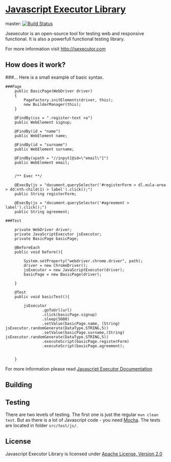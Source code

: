 [Javascript Executor Library](http://jsexecutor.com)
==============
master: [![Build Status](https://travis-ci.com/szcn/jsexecutor.svg?branch=master)](https://travis-ci.com/szcn/jsexecutor)

Jsexecutor is an open-source tool for testing web and responsive functional. It is also a powerfull functional testing library.

For more information visit http://jsexecutor.com



How does it work?
------------
###...
Here is a small example of basic syntax.

```
###Page
    public BasicPage(WebDriver driver)
    {
        PageFactory.initElements(driver, this);
        new BuilderManager(this);
    }

    @FindBy(css = ".register-text >a")
    public WebElement signup;

    @FindBy(id = "name")
    public WebElement name;

    @FindBy(id = "surname")
    public WebElement surname;

    @FindBy(xpath = "//input[@id=\"email\"]")
    public WebElement email;


    /** Exec **/

    @ExecBy(js = "document.querySelector('#registerForm > dl.eula-area > dd:nth-child(1) > label').click();")
    public String registerForm;

    @ExecBy(js = "document.querySelector('#agreement > label').click();")
    public String agreement;

###Test

    private WebDriver driver;
    private JavaScriptExecutor jsExecutor;
    private BasicPage basicPage;

    @BeforeEach
    public void before(){

        System.setProperty("webdriver.chrome.driver", path);
        driver = new ChromeDriver();
        jsExecutor = new JavaScriptExecutor(driver);
        basicPage = new BasicPage(driver);

    }

    @Test
    public void basicTest(){

        jsExecutor
                .goToUrl(url)
                .click(basicPage.signup)
                .sleep(5000)
                .setValue(basicPage.name, (String) jsExecutor.randomGenerate(DataType.STRING,5))
                .setValue(basicPage.surname,(String) jsExecutor.randomGenerate(DataType.STRING,5))
                .executeScript(basicPage.registerForm)
                .executeScript(basicPage.agreement);


    }
```

For more information please read [Javascript Executor Documentation](http://jsexecutor.com)

Building 
-----------


Testing
-----------
There are two levels of testing. The first one is just the regular ```mvn clean test```. But as there is a lot of Javascript code - you need [Mocha](http://mochajs.org). The tests are located in folder ```src/test/js/```.


License
------------

Javascript Executor Library is licensed under [Apache License, Version 2.0](http://www.apache.org/licenses/LICENSE-2.0)
